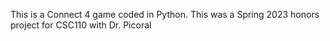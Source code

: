 This is a Connect 4 game coded in Python. This was a Spring 2023 honors project for CSC110 with Dr. Picoral
